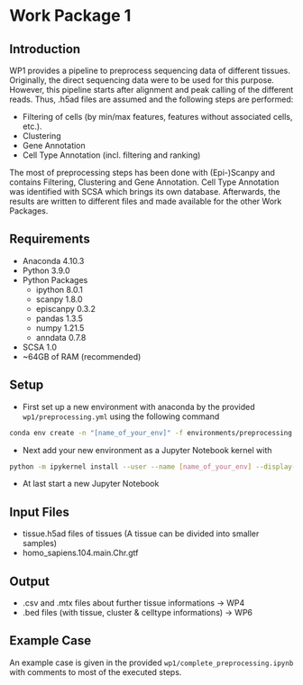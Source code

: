 # Work Package 1

## Introduction

WP1 provides a pipeline to preprocess sequencing data of different tissues. Originally, the direct sequencing data were to be used for this purpose. However, this pipeline starts after alignment and peak calling of the different reads. Thus, .h5ad files are assumed and the following steps are performed:
- Filtering of cells (by min/max features, features without associated cells, etc.).
- Clustering
- Gene Annotation
- Cell Type Annotation (incl. filtering and ranking)

The most of preprocessing steps has been done with (Epi-)Scanpy and contains Filtering, Clustering and Gene Annotation. Cell Type Annotation was identified with SCSA which brings its own database. Afterwards, the results are written to different files and made available for the other Work Packages.

## Requirements

- Anaconda 4.10.3
- Python 3.9.0
- Python Packages
    - ipython 8.0.1
    - scanpy 1.8.0
    - episcanpy 0.3.2
    - pandas 1.3.5
    - numpy 1.21.5
    - anndata 0.7.8
- SCSA 1.0
- ~64GB of RAM (recommended)

## Setup

- First set up a new environment with anaconda by the provided `wp1/preprocessing.yml` using the following command
```Bash
conda env create -n "[name_of_your_env]" -f environments/preprocessing.yml
```
- Next add your new environment as a Jupyter Notebook kernel with
```Bash
python -m ipykernel install --user --name [name_of_your_env] --display-name "[displayed_name]"
```
- At last start a new Jupyter Notebook

## Input Files

- tissue.h5ad files of tissues (A tissue can be divided into smaller samples)
- homo_sapiens.104.main.Chr.gtf

## Output

- .csv and .mtx files about further tissue informations -> WP4
- .bed files (with tissue, cluster & celltype informations) -> WP6

## Example Case

An example case is given in the provided `wp1/complete_preprocessing.ipynb` with comments to most of the executed steps.
